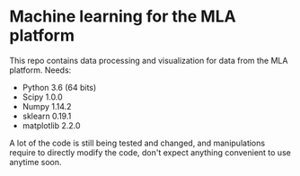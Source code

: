 # Machine learning for the MLA platform

This repo contains data processing and visualization for data from the MLA platform.
Needs:
* Python 3.6 (64 bits)
* Scipy 1.0.0
* Numpy 1.14.2
* sklearn 0.19.1
* matplotlib 2.2.0

A lot of the code is still being tested and changed, and manipulations require to directly modify the code, don't expect anything convenient to use anytime soon.
